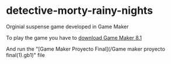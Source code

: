# detective-morty-rainy-nights
Orginial suspense game developed in Game Maker

To play the game you have to [download Game Maker 8.1](https://game-maker.uptodown.com/windows)

And run the "[Game Maker Proyecto Final](/Game maker proyecto final(1).gb1)" file

